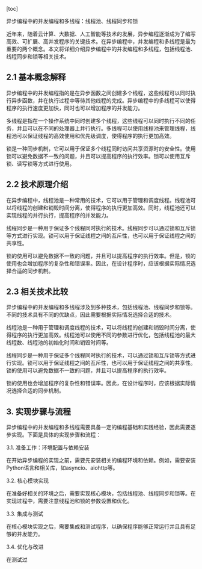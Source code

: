 
[toc]                    
                
                
异步编程中的并发编程和多线程：线程池、线程同步和锁

近年来，随着云计算、大数据、人工智能等技术的发展，异步编程逐渐成为了编写高效、可扩展、高并发程序的关键技术。在异步编程中，并发编程和多线程是最为重要的两个概念。本文将详细介绍异步编程中的并发编程和多线程，包括线程池、线程同步和锁等相关技术。

## 2.1 基本概念解释

异步编程中的并发编程指的是在异步函数之间创建多个线程，这些线程可以同时执行异步函数，并在执行过程中等待其他线程的完成。异步编程中的多线程可以使得程序的执行速度更加快，同时也可以增加程序的并发能力。

多线程是指在一个操作系统中同时创建多个线程，这些线程可以同时执行不同的任务，并且可以在不同的处理器上并行执行。多线程可以使用线程池来管理线程，线程池可以保证线程的高效使用和优先级调度，使得程序的执行更加高效。

锁是一种同步机制，它可以用于保证多个线程同时访问共享资源时的安全性。使用锁可以避免数据不一致的问题，并且可以提高程序的执行效率。锁可以使用互斥锁、读写锁等方式进行使用。

## 2.2 技术原理介绍

在异步编程中，线程池是一种常用的技术，它可以用于管理和调度线程。线程池可以将线程的创建和销毁时间分离，使得程序的执行更加高效。同时，线程池还可以实现线程的并行执行，提高程序的并发能力。

线程同步是一种用于保证多个线程同时执行的技术。线程同步可以通过锁和互斥锁等方式进行实现。锁可以用于保证线程之间的互斥性，也可以用于保证线程之间的共享性。

锁的使用可以避免数据不一致的问题，并且可以提高程序的执行效率。但是，锁的使用也会增加程序的复杂性和错误率。因此，在设计程序时，应该根据实际情况选择合适的同步机制。

## 2.3 相关技术比较

异步编程中的并发编程和多线程涉及到多种技术，包括线程池、线程同步和锁等。不同的技术具有不同的优缺点，因此需要根据实际情况选择合适的技术。

线程池是一种用于管理和调度线程的技术，可以将线程的创建和销毁时间分离，使得程序的执行更加高效。线程池可以使用不同的参数进行优化，包括线程池的最大线程数、线程池的初始化时间和销毁时间等。

线程同步是一种用于保证多个线程同时执行的技术，可以通过锁和互斥锁等方式进行实现。锁可以用于保证线程之间的互斥性，也可以用于保证线程之间的共享性。锁的使用可以避免数据不一致的问题，并且可以提高程序的执行效率。

锁的使用也会增加程序的复杂性和错误率。因此，在设计程序时，应该根据实际情况选择合适的同步机制。

## 3. 实现步骤与流程

异步编程中的并发编程和多线程需要具备一定的编程基础和实践经验，因此需要逐步实现。下面是具体的实现步骤和流程：

3.1. 准备工作：环境配置与依赖安装

在开始异步编程的实现之前，需要先安装相关的编程环境和依赖。例如，需要安装Python语言和相关库，如asyncio、aiohttp等。

3.2. 核心模块实现

在准备好相关的环境之后，需要实现核心模块，包括线程池、线程同步和锁等。在实现过程中，需要注意线程池和锁的参数设置和优化。

3.3. 集成与测试

在核心模块实现之后，需要集成和测试程序，以确保程序能够正常运行并且具有足够的并发能力。

3.4. 优化与改进

在测试过


